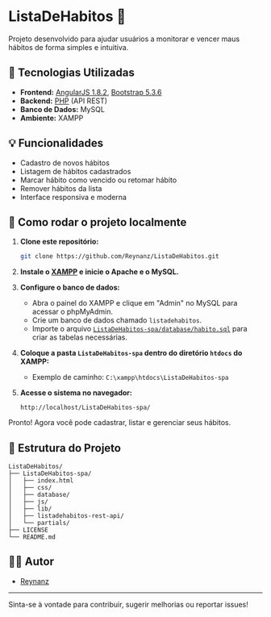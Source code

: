 # ListaDeHabitos 📝

Projeto desenvolvido para ajudar usuários a monitorar e vencer maus hábitos de forma simples e intuitiva.

## 🚀 Tecnologias Utilizadas

- **Frontend:** [AngularJS 1.8.2](https://angularjs.org/), [Bootstrap 5.3.6](https://getbootstrap.com/)
- **Backend:** [PHP](https://www.php.net/) (API REST)
- **Banco de Dados:** MySQL
- **Ambiente:** XAMPP

## 💡 Funcionalidades

- Cadastro de novos hábitos
- Listagem de hábitos cadastrados
- Marcar hábito como vencido ou retomar hábito
- Remover hábitos da lista
- Interface responsiva e moderna

## 🎯 Como rodar o projeto localmente

1. **Clone este repositório:**
   ```sh
   git clone https://github.com/Reynanz/ListaDeHabitos.git
   ```

2. **Instale o [XAMPP](https://www.apachefriends.org/index.html) e inicie o Apache e o MySQL.**

3. **Configure o banco de dados:**
   - Abra o painel do XAMPP e clique em "Admin" no MySQL para acessar o phpMyAdmin.
   - Crie um banco de dados chamado `listadehabitos`.
   - Importe o arquivo [`ListaDeHabitos-spa/database/habito.sql`](ListaDeHabitos-spa/database/habito.sql) para criar as tabelas necessárias.

4. **Coloque a pasta `ListaDeHabitos-spa` dentro do diretório `htdocs` do XAMPP:**
   - Exemplo de caminho: `C:\xampp\htdocs\ListaDeHabitos-spa`

5. **Acesse o sistema no navegador:**
   ```
   http://localhost/ListaDeHabitos-spa/
   ```

Pronto! Agora você pode cadastrar, listar e gerenciar seus hábitos.

## 📁 Estrutura do Projeto

```
ListaDeHabitos/
├── ListaDeHabitos-spa/
│   ├── index.html
│   ├── css/
│   ├── database/
│   ├── js/
│   ├── lib/
│   ├── listadehabitos-rest-api/
│   └── partials/
├── LICENSE
└── README.md
```

## 👨‍💻 Autor

- [Reynanz](https://github.com/Reynanz)

---

Sinta-se à vontade para contribuir, sugerir melhorias ou reportar issues!